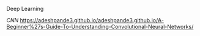 
Deep Learning

  *CNN*
  https://adeshpande3.github.io/adeshpande3.github.io/A-Beginner%27s-Guide-To-Understanding-Convolutional-Neural-Networks/

